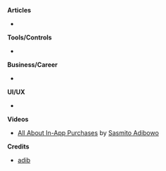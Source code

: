 **Articles**

* 

**Tools/Controls**

*

**Business/Career**

* 

**UI/UX**

*

**Videos**

* [All About In-App Purchases](https://cutecoder.org/business/all-about-in-app-purchase/) by [Sasmito Adibowo](https://twitter.com/SasmitoAdibowo)

**Credits**

* [adib](https://github.com/adib)
